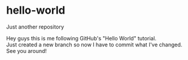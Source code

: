 # hello-world
Just another repository 


Hey guys this is me following GitHub's "Hello World" tutorial.
<br>
Just created a new branch so now I have to commit what I've changed.
<br>
See you around!

